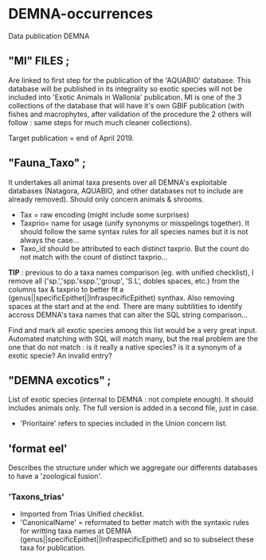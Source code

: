 # DEMNA-occurrences

Data publication DEMNA

## "MI" FILES ;

Are linked to first step for the publication of the 'AQUABIO' database. This database will be published in its integrality so exotic species will not be included into 'Exotic Animals in Wallonia' publication. MI is one of the 3 collections of the database that will have it's own GBIF publication (with fishes and macrophytes, after validation of the procedure the 2 others will follow : same steps for much much cleaner collections). 

Target publication = end of April 2019.

## "Fauna_Taxo" ;

It undertakes all animal taxa presents over all DEMNA's exploitable databases (Natagora, AQUABIO, and other databases not to include are already removed). Should only concern animals & shrooms. 
* Tax = raw encoding (might include some surprises)
* Taxprio= name for usage (unify synonyms or misspelings together). It should follow the same syntax rules for all species names but it is not always the case...
* Taxo_id should be attributed to each distinct taxprio. But the count do not match with the count of distinct taxprio...

 **TIP** : previous to do a taxa names comparison (eg. with unified checklist), I remove all ('sp.','spp.'sspp.','group', 'S.L', dobles spaces, etc.) from the columns tax & taxprio  to better fit a (genus||specificEpithet||InfraspecificEpithet) synthax. Also removing spaces at the start and at the end. There are many subtilities to identify accross DEMNA's taxa names that can alter the SQL string comparison...

Find and mark all exotic species among this list would be a very great input. Automated matching with SQL will match many, but the real problem are the one that do not match : is it really a native species? is it a synonym of a exotic specie? An invalid entry?




## "DEMNA excotics" ;

List of exotic species (internal to DEMNA : not complete enough). It should includes animals only. The full version is added in a second file, just in case.
* 'Prioritaire' refers to species included in the Union concern list.


## 'format eel'
Describes the structure under which we aggregate our differents databases to have a 'zoological fusion'.


### 'Taxons_trias'
* Imported from Trias Unified checklist.
* 'CanonicalName' = reformated to better match with the syntaxic rules for writting taxa names at DEMNA (genus||specificEpithet||InfraspecificEpithet) and so to subselect these taxa for publication.  


